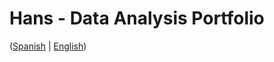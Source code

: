# Hans - Data Analysis Portfolio 
([Spanish](https://github.com/HansAllTech/Hans_Data_Analysis_Portfolio/blob/main/Proyectos.md#tabla-de-contenido-es--en) | [English](https://github.com/HansAllTech/Hans_Data_Analysis_Portfolio/blob/main/Projects.md#table-of-content-es--en))                                                         
                                                                                                                                                                           
                                                                                           
                                                                                                                
                                                                                              
                                                                          
                                                          
                                                                                   
                            
               
         
     
       
  
